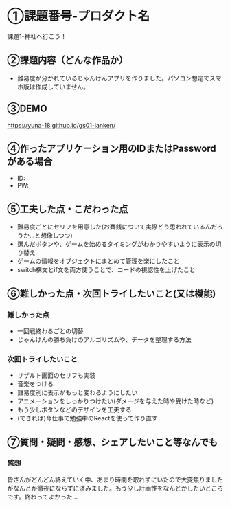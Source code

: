 # ①課題番号-プロダクト名

課題1-神社へ行こう！

## ②課題内容（どんな作品か）

- 難易度が分かれているじゃんけんアプリを作りました。パソコン想定でスマホ版は作成していません。

## ③DEMO
https://yuna-18.github.io/gs01-janken/

## ④作ったアプリケーション用のIDまたはPasswordがある場合

- ID: 
- PW: 

## ⑤工夫した点・こだわった点

- 難易度ごとにセリフを用意した(お賽銭について実際どう思われているんだろうか…と想像しつつ)
- 選んだボタンや、ゲームを始めるタイミングがわかりやすいように表示の切り替え
- ゲームの情報をオブジェクトにまとめて管理を楽にしたこと
- switch構文とif文を両方使うことで、コードの視認性を上げたこと

## ⑥難しかった点・次回トライしたいこと(又は機能)

### 難しかった点
- 一回戦終わるごとの切替
- じゃんけんの勝ち負けのアルゴリズムや、データを整理する方法

### 次回トライしたいこと
- リザルト画面のセリフも実装
- 音楽をつける
- 難易度別に表示がもっと変わるようにしたい
- アニメーションをしっかりつけたい(ダメージを与えた時や受けた時など)
- もう少しボタンなどのデザインを工夫する
- (できれば)今仕事で勉強中のReactを使って作り直す


## ⑦質問・疑問・感想、シェアしたいこと等なんでも

### 感想
皆さんがどんどん終えていく中、あまり時間を取れずにいたので大変焦りましたがなんとか徹夜にならずに済みました。もう少し計画性をなんとかしたいところです。終わってよかった…